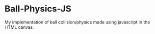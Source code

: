 # Ball-Physics-JS
My implementation of ball collision/physics made using javascript in the HTML canvas.
